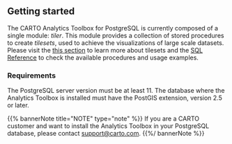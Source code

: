 ## Getting started

The CARTO Analytics Toolbox for PostgreSQL is currently composed of a single module: _tiler_. This module provides a collection of stored procedures to create _tilesets_, used to achieve the visualizations of large scale datasets. Please visit the [this section](../tilesets) to learn more about tilesets and the [SQL Reference](../../sql-reference/tiler) to check the available procedures and usage examples.

### Requirements

The PostgreSQL server version must be at least 11. The database where the Analytics Toolbox is installed must have the PostGIS extension, version 2.5 or later.

{{% bannerNote title="NOTE" type="note" %}}
If you are a CARTO customer and want to install the Analytics Toolbox in your PostgreSQL database, please contact support@carto.com.
{{%/ bannerNote %}}